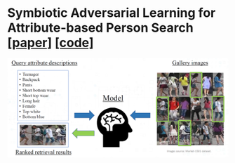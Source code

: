 # Symbiotic Adversarial Learning for Attribute-based Person Search [[paper]](https://arxiv.org/abs/2007.09609) [[code]](https://github.com/ycao5602/SAL)

<p align="center">
  <img src="imgs/problem.png" alt="problem setting" width="600">
</p>